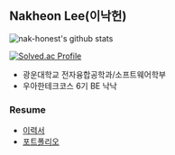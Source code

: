 ## Nakheon Lee(이낙헌)
![nak-honest's github stats](https://github-readme-stats.vercel.app/api?username=nak-honest&theme=dark&show_icons=true)
   
[![Solved.ac Profile](http://mazassumnida.wtf/api/v2/generate_badge?boj=e5slnh07)](https://solved.ac/e5slnh07/)

- 광운대학교 전자융합공학과/소프트웨어학부
- 우아한테크코스 6기 BE 낙낙

### Resume
- [이력서](https://plastic-worm-bda.notion.site/15c3618738658046b283cbf285874383)
- [포트폴리오](https://plastic-worm-bda.notion.site/14e3618738658069b8b7e9eb9eb4dd96)
